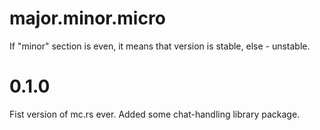 # major.minor.micro
If "minor" section is even, it means that version is stable, else - unstable.
# 0.1.0
Fist version of mc.rs ever. Added some chat-handling library package.